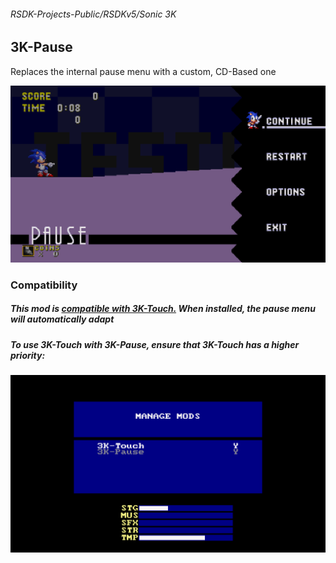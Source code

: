 ###### RSDK-Projects-Public/RSDKv5/Sonic 3K
## 3K-Pause

Replaces the internal pause menu with a custom, CD-Based one

![Image of the RSDK Mod!](/Assets/RSDKv5_Sonic3K_3K-Pause.png)

### Compatibility
##### This mod is [compatible with 3K-Touch.](https://github.com/Jdaslepre/RSDK-Projects-Public/tree/main/RSDKv5/Sonic%203K/3K-Touch) When installed, the pause menu will automatically adapt

##### To use 3K-Touch with 3K-Pause, ensure that 3K-Touch has a higher priority:

![Image of the mod list!](/Assets/RSDKv5_Sonic3K_3K-Pause_TouchCompat.png)